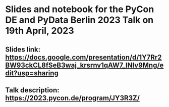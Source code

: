 # Slides and notebook for the PyCon DE and PyData Berlin 2023 Talk on 19th April, 2023

## Slides link: https://docs.google.com/presentation/d/1Y7Rr2BW93ckCL8fSeB3waj_krsrnv1qAW7_INIv9Mng/edit?usp=sharing

## Talk description: https://2023.pycon.de/program/JY3R3Z/
